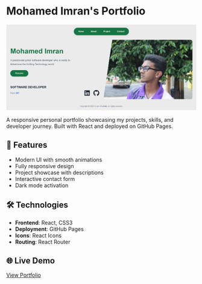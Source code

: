 # Mohamed Imran's Portfolio

![Portfolio Screenshot](./public/Screenshot.png)

A responsive personal portfolio showcasing my projects, skills, and developer journey. Built with React and deployed on GitHub Pages.

## 🚀 Features

- Modern UI with smooth animations
- Fully responsive design
- Project showcase with descriptions
- Interactive contact form
- Dark mode activation

## 🛠️ Technologies

- **Frontend**: React, CSS3
- **Deployment**: GitHub Pages
- **Icons**: React Icons
- **Routing**: React Router

## 🌐 Live Demo

[View Portfolio](https://mohamedimran7868.github.io/imran-portfolio/#/)